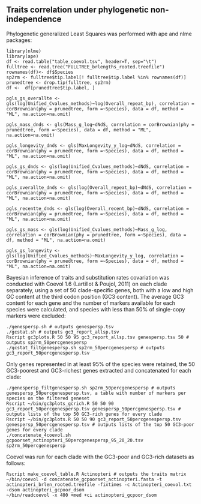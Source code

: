 ## Traits correlation under phylogenetic non-independence
Phylogenetic generalized Least Squares was performed with ape and nlme packages:
```
library(nlme)
library(ape)
df <- read.table("table_coevol.tsv", header=T, sep="\t")
fulltree <- read.tree("FULLTREE_brlengths_rooted.treefile")
rownames(df)<- df$Species
sp2rm <- fulltree$tip.label[! fulltree$tip.label %in% rownames(df)]
prunedtree <- drop.tip(fulltree, sp2rm)
df <-  df[prunedtree$tip.label, ]

pgls_gs_overallte <- gls(log(Unified_Cvalues_methods)~log(Overall_repeat_bp), correlation = corBrownian(phy = prunedtree, form =~Species), data = df, method = "ML", na.action=na.omit)

pgls_mass_dnds <- gls(Mass_g_log~dNdS, correlation = corBrownian(phy = prunedtree, form =~Species), data = df, method = "ML", na.action=na.omit)

pgls_longevity_dnds <- gls(MaxLongevity_y_log~dNdS, correlation = corBrownian(phy = prunedtree, form =~Species), data = df, method = "ML", na.action=na.omit)

pgls_gs_dnds <- gls(log(Unified_Cvalues_methods)~dNdS, correlation = corBrownian(phy = prunedtree, form =~Species), data = df, method = "ML", na.action=na.omit)

pgls_overallte_dnds <- gls(log(Overall_repeat_bp)~dNdS, correlation = corBrownian(phy = prunedtree, form =~Species), data = df, method = "ML", na.action=na.omit)

pgls_recentte_dnds <- gls(log(Overall_recent_bp)~dNdS, correlation = corBrownian(phy = prunedtree, form =~Species), data = df, method = "ML", na.action=na.omit)

pgls_gs_mass <- gls(log(Unified_Cvalues_methods)~Mass_g_log, correlation = corBrownian(phy = prunedtree, form =~Species), data = df, method = "ML", na.action=na.omit)

pgls_gs_longevity <- gls(log(Unified_Cvalues_methods)~MaxLongevity_y_log, correlation = corBrownian(phy = prunedtree, form =~Species), data = df, method = "ML", na.action=na.omit)

```

Bayesian inference of traits and substitution rates covariation was conducted with Coevol 1.6 (Lartillot & Poujol, 2011) on each clade separately, using a set of 50 clade-specific genes, both with a low and high GC content at the third codon position (GC3 content).
The average GC3 content for each gene and the number of markers available for each species were calculated, and species with less than 50% of single-copy markers were excluded:
```
./genespersp.sh # outputs genespersp.tsv
./gcstat.sh # outputs gc3_report_allsp.tsv
Rscript gc3plots.R 50 50 95 gc3_report_allsp.tsv genespersp.tsv 50 # outputs sp2rm_50percgenespersp
./gcstat_filtgenespersp.sh sp2rm_50percgenespersp # outputs gc3_report_50percgenespersp.tsv
```

Only genes represented in at least 95% of the species were retained, the 50 GC3-poorest and GC3-richest genes extracted and concatenated for each clade:
```
./genespersp_filtgenespersp.sh sp2rm_50percgenespersp # outputs genespersp_50percgenespersp.tsv, a table with number of markers per species on the filtered geneset
Rscript ~/bin/gc3plots_gcrich.R 50 50 90 gc3_report_50percgenespersp.tsv genespersp_50percgenespersp.tsv # outputs lists of the top 50 GC3-rich genes for every clade
Rscript ~/bin/gc3plots.R 50 50 90 gc3_report_50percgenespersp.tsv genespersp_50percgenespersp.tsv # outputs lists of the top 50 GC3-poor genes for every clade
./concatenate_4coevol.sh gcpoorset_actinopteri_50percgenespersp_95_20_20.tsv sp2rm_50percgenespersp
```

Coevol was run for each clade with the GC3-poor and GC3-rich datasets as follows:
```
Rscript make_coevol_table.R Actinopteri # outputs the traits matrix
~/bin/coevol -d concatenate_gcpoorset_actinopteri.fasta -t actinopteri_brlen_rooted.treefile -fixtimes -c Actinopteri_coevol.txt -dsom actinopteri_gcpoor_dsom
~/bin/readcoevol -x 400 +med +ci actinopteri_gcpoor_dsom
```
